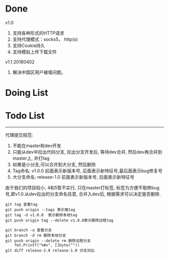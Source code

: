 # Done

v1.0

1. 支持各种形式的HTTP请求
2. 支持代理模式：socks5， http(s)
3. 支持Cookie持久
4. 支持模拟上传下载文件

v1.1 20180402

1. 解决中国区用户被墙问题。

# Doing List



# Todo List




--------------

代理提交规范:

1. 不能在master和dev开发
2. 只能从dev中拉出代码分支, 拉出分支开发后, 等待dev合并, 然后dev再合并到master上, 并打tag
3. 如果是小分支,可以合并到大分支, 然后删除
4. Tag命名: v1.0.0 前面表示新版本号, 后面表示新特征号,最后面表示bug修复号
5. 大分支命名: release-1.0 前面表示新版本号, 后面表示新特征号

由于我们的项目较小, 4和5暂不实行, 只在master打标签, 标签为方便不取修bug号,即v1.0.从dev拉出的分支命名任意,
合并入dev后, 根据需求可以决定是否删除.

```
git tag 查看tag
git push origin --tags 表示推tag
git tag -d v1.0.0  表示删除本地tag
git push origin tag --delete v1.0.0表示删除远程tag

git branch -a 查看分支
git branch -d rm 删除本地分支
git push origin --delete rm 删除远程分支
	fmt.Printf("%#v", []byte(""))
git diff release-2.0 release-1.0 分支对比
```